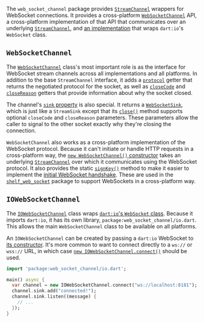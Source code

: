 The `web_socket_channel` package provides [`StreamChannel`][stream_channel]
wrappers for WebSocket connections. It provides a cross-platform
[`WebSocketChannel`][WebSocketChannel] API, a cross-platform implementation of
that API that communicates over an underlying [`StreamChannel`][stream_channel],
and [an implementation][IOWebSocketChannel] that wraps `dart:io`'s `WebSocket`
class.

[stream_channel]: https://pub.dartlang.org/packages/stream_channel
[WebSocketChannel]: https://www.dartdocs.org/documentation/web_socket_channel/latest/web_socket_channel/WebSocketChannel-class.html
[IOWebSocketChannel]: https://www.dartdocs.org/documentation/web_socket_channel/latest/io/IOWebSocketChannel-class.html

## `WebSocketChannel`

The [`WebSocketChannel`][WebSocketChannel] class's most important role is as the
interface for WebSocket stream channels across all implementations and all
platforms. In addition to the base `StreamChannel` interface, it adds a
[`protocol`][protocol] getter that returns the negotiated protocol for the
socket, as well as [`closeCode`][closeCode] and [`closeReason`][closeReason]
getters that provide information about why the socket closed.

[protocol]: https://www.dartdocs.org/documentation/web_socket_channel/latest/web_socket_channel/WebSocketChannel/protocol.html
[closeCode]: https://www.dartdocs.org/documentation/web_socket_channel/latest/web_socket_channel/WebSocketChannel/closeCode.html
[closeReason]: https://www.dartdocs.org/documentation/web_socket_channel/latest/web_socket_channel/WebSocketChannel/closeReason.html

The channel's [`sink` property][sink] is also special. It returns a
[`WebSocketSink`][WebSocketSink], which is just like a `StreamSink` except that
its [`close()`][sink.close] method supports optional `closeCode` and
`closeReason` parameters. These parameters allow the caller to signal to the
other socket exactly why they're closing the connection.

[sink]: https://www.dartdocs.org/documentation/web_socket_channel/latest/web_socket_channel/WebSocketChannel/sink.html
[WebSocketSink]: https://www.dartdocs.org/documentation/web_socket_channel/latest/web_socket_channel/WebSocketSink-class.html
[sink.close]: https://www.dartdocs.org/documentation/web_socket_channel/latest/web_socket_channel/WebSocketSink/close.html

`WebSocketChannel` also works as a cross-platform implementation of the
WebSocket protocol. Because it can't initiate or handle HTTP requests in a
cross-platform way, the [`new WebSocketChannel()` constructor][new] takes an
underlying [`StreamChannel`][stream_channel] over which it communicates using
the WebSocket protocol. It also provides the static [`signKey()`][signKey]
method to make it easier to implement the [initial WebSocket handshake][]. These
are used in the [`shelf_web_socket`][shelf_web_socket] package to support
WebSockets in a cross-platform way.

[new]: https://www.dartdocs.org/documentation/web_socket_channel/latest/web_socket_channel/WebSocketChannel/WebSocketChannel.html
[signKey]: https://www.dartdocs.org/documentation/web_socket_channel/latest/web_socket_channel/WebSocketChannel/signKey.html
[initial WebSocket handshake]: https://tools.ietf.org/html/rfc6455#section-4.2.2
[shelf_web_socket]: https://pub.dartlang.org/packages/shelf_web_socket

## `IOWebSocketChannel`

The [`IOWebSocketChannel`][IOWebSocketChannel] class wraps
[`dart:io`'s `WebSocket` class][io.WebSocket]. Because it imports `dart:io`, it
has its own library, `package:web_socket_channel/io.dart`. This allows the main
`WebSocketChannel` class to be available on all platforms.

[io.WebSocket]: https://api.dartlang.org/latest/dart-io/WebSocket-class.html

An `IOWebSocketChannel` can be created by passing a `dart:io` WebSocket to
[its constructor][new IOWebSocketChannel]. It's more common to want to connect
directly to a `ws://` or `wss://` URL, in which case
[`new IOWebSocketChannel.connect()`][IOWebSocketChannel.connect] should be used.

[new IOWebSocketChannel]: https://www.dartdocs.org/documentation/web_socket_channel/latest/io/IOWebSocketChannel/IOWebSocketChannel.html
[IOWebSocketChannel.connect]: https://www.dartdocs.org/documentation/web_socket_channel/latest/io/IOWebSocketChannel/IOWebSocketChannel.connect.html

```dart
import 'package:web_socket_channel/io.dart';

main() async {
  var channel = new IOWebSocketChannel.connect("ws://localhost:8181");
  channel.sink.add("connected!");
  channel.sink.listen((message) {
    // ...
  });
}
```
